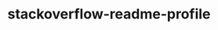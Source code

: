 ---
layout: post
title: "stackoverflow-readme-profile"
slug: stackoverflow-readme-profile
source: https://stackoverflow-readme-profile.vercel.app/
image: stackoverflow-readme-profile.png
---